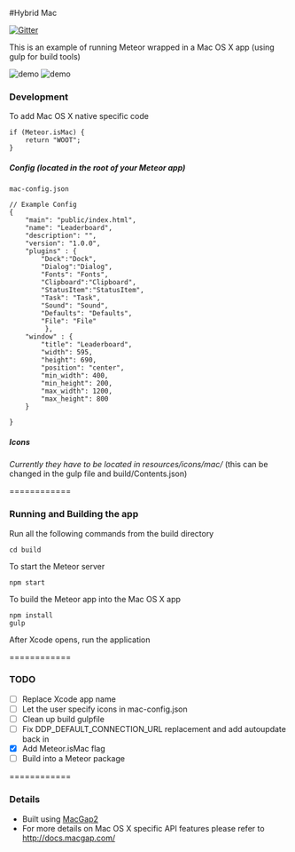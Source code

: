 #Hybrid Mac

[![Gitter](https://badges.gitter.im/Join%20Chat.svg)](https://gitter.im/meteorhybrid/platform?utm_source=badge&utm_medium=badge&utm_campaign=pr-badge)

This is an example of running Meteor wrapped in a Mac OS X app (using gulp for build tools)

![demo](http://i.imgur.com/EnpM8fG.png)
![demo](http://i.imgur.com/xvkbbrA.png)

### Development

To add Mac OS X native specific code
```
if (Meteor.isMac) {
	return "WOOT";
}
```

##### Config (located in the root of your Meteor app)
`mac-config.json`
```
// Example Config
{
    "main": "public/index.html",
    "name": "Leaderboard",
    "description": "",
    "version": "1.0.0",
    "plugins" : {
        "Dock":"Dock",
        "Dialog":"Dialog",
        "Fonts": "Fonts",
        "Clipboard":"Clipboard",
        "StatusItem":"StatusItem",
        "Task": "Task",
        "Sound": "Sound",
        "Defaults": "Defaults",
        "File": "File"
         },
    "window" : {
        "title": "Leaderboard",
        "width": 595,
        "height": 690,
        "position": "center",
        "min_width": 400,
        "min_height": 200,
        "max_width": 1200,
        "max_height": 800
    }
  
}

```

##### Icons 
*Currently they have to be located in resources/icons/mac/*
(this can be changed in the gulp file and build/Contents.json)

============

### Running and Building the app

Run all the following commands from the build directory
```
cd build
```

To start the Meteor server
```
npm start
```

To build the Meteor app into the Mac OS X app
```
npm install
gulp
```

After Xcode opens, run the application

============

### TODO

* [ ] Replace Xcode app name
* [ ] Let the user specify icons in mac-config.json
* [ ] Clean up build gulpfile
* [ ] Fix DDP_DEFAULT_CONNECTION_URL replacement and add autoupdate back in
* [x] Add Meteor.isMac flag
* [ ] Build into a Meteor package

============

### Details

* Built using [MacGap2](https://github.com/MacGapProject/MacGap2)
* For more details on Mac OS X specific API features please refer to http://docs.macgap.com/
